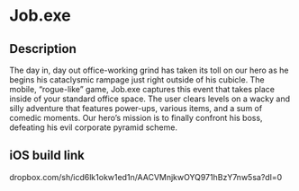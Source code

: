 # Job.exe 

## Description
The day in, day out office-working grind has taken its toll on our hero as he begins his cataclysmic rampage just right outside of his cubicle. The mobile, “rogue-like” game, Job.exe captures this event that takes place inside of your standard office space. The user clears levels on a wacky and silly adventure that features power-ups, various items, and a sum of comedic moments. Our hero’s mission is to finally confront his boss, defeating his evil corporate pyramid scheme.

## iOS build link
dropbox.com/sh/icd6lk1okw1ed1n/AACVMnjkwOYQ971hBzY7nw5sa?dl=0
